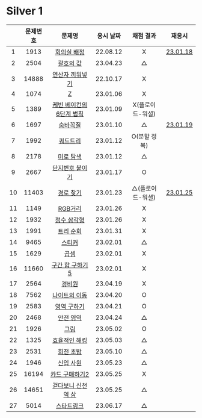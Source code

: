 # Silver 1

|     | 문제번호 |                문제명                 | 응시 날짜 |    채점 결과     |            재응시             |
| :-: | :------: | :-----------------------------------: | :-------: | :--------------: | :---------------------------: |
|  1  |   1913   |       [회의실 배정](./1931.js)        | 22.08.12  |        X         |   [23.01.18](./1931_re.js)    |
|  2  |   2504   |        [괄호의 값](./2504.js)         | 23.04.23  |        △         |
|  3  |  14888   |     [연산자 끼워넣기](./14888.js)     | 22.10.17  |        X         |
|  4  |   1074   |            [Z](./1074.js)             | 23.01.06  |        X         |
|  5  |   1389   | [케빈 베이컨의 6단계 법칙](./1389.js) | 23.01.09  | X(플로이드-워셜) |
|  6  |   1697   |         [숨바꼭질](./1697.js)         | 23.01.10  |        △         | [23.01.19](./replay/1697.js)  |
|  7  |   1992   |         [쿼드트리](./1992.js)         | 23.01.12  |   O(분할 정복)   |
|  8  |   2178   |        [미로 탐색](./2178.js)         | 23.01.12  |        △         |
|  9  |   2667   |     [단지번호 붙이기](./2667.js)      | 23.01.17  |        O         |
| 10  |  11403   |        [경로 찾기](./11403.js)        | 23.01.23  | △(플로이드-워셜) | [23.01.25](./replay/11403.js) |
| 11  |   1149   |         [RGB거리](./1149.js)          | 23.01.26  |        X         |
| 12  |   1932   |       [정수 삼각형](./1932.js)        | 23.01.26  |        X         |
| 13  |   1991   |        [트리 순회](./1991.js)         | 23.01.31  |        X         |
| 14  |   9465   |          [스티커](./9465.js)          | 23.02.01  |        △         |
| 15  |   1629   |           [곱셈](./1629.js)           | 23.02.01  |        X         |
| 16  |  11660   |     [구간 합 구하기5](./11660.js)     | 23.02.01  |        X         |
| 17  |   2564   |          [경비원](./2564.js)          | 23.04.19  |        X         |
| 18  |   7562   |      [나이트의 이동](./7562.js)       | 23.04.20  |        O         |
| 19  |   2583   |       [영역 구하기](./2583.js)        | 23.04.21  |        O         |
| 20  |   2468   |        [안전 영역](./2468.js)         | 23.04.24  |        △         |
| 21  |   1926   |           [그림](./1926.js)           | 23.05.02  |        O         |
| 22  |   1325   |      [효율적인 해킹](./1325.js)       | 23.05.03  |        △         |
| 23  |   2531   |        [회전 초밥](./2531.js)         | 23.05.10  |        △         |
| 24  |   1946   |        [신입 사원](./1946.js)         | 23.05.23  |        △         |
| 25  |  16194   |     [카드 구매하기2](./16194.js)      | 23.05.25  |        X         |
| 26  |  14651   |   [걷다보니 신천역 삼](./14651.js)    | 23.05.25  |        △         |
| 27  |   5014   |        [스타트링크](./5014.js)        | 23.06.17  |        △         |
